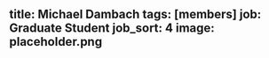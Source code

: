 title: Michael Dambach
tags: [members]
job: Graduate Student
job_sort: 4
image: placeholder.png
---
